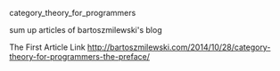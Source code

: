 category_theory_for_programmers

sum up articles of bartoszmilewski's blog

The First Article Link
http://bartoszmilewski.com/2014/10/28/category-theory-for-programmers-the-preface/

